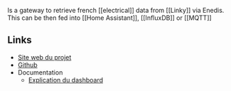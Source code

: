 Is a gateway to retrieve french [[electrical]] data from [[Linky]] via Enedis. This can be then fed into [[Home Assistant]], [[InfluxDB]] or [[MQTT]]
## Links
- [Site web du projet](https://www.myelectricaldata.fr/)
- [Github](https://github.com/MyElectricalData/myelectricaldata_import)
- Documentation
	- [Explication du dashboard](https://github.com/MyElectricalData/myelectricaldata_import/wiki/04.--Dashboard)